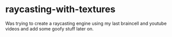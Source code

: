 # raycasting-with-textures
Was trying to create a raycasting engine using my last braincell and youtube videos and add some goofy stuff later on.
